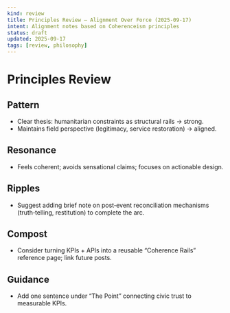 ```yaml
---
kind: review
title: Principles Review — Alignment Over Force (2025-09-17)
intent: Alignment notes based on Coherenceism principles
status: draft
updated: 2025-09-17
tags: [review, philosophy]
---
```


# Principles Review

## Pattern
- Clear thesis: humanitarian constraints as structural rails → strong.
- Maintains field perspective (legitimacy, service restoration) → aligned.

## Resonance
- Feels coherent; avoids sensational claims; focuses on actionable design.

## Ripples
- Suggest adding brief note on post‑event reconciliation mechanisms (truth‑telling, restitution) to complete the arc.

## Compost
- Consider turning KPIs + APIs into a reusable “Coherence Rails” reference page; link future posts.

## Guidance
- Add one sentence under “The Point” connecting civic trust to measurable KPIs.

